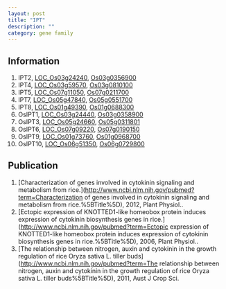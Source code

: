 ```yaml
---
layout: post
title: "IPT"
description: ""
category: gene family
---
```


## Information
1. IPT2, [LOC_Os03g24240](http://rice.plantbiology.msu.edu/cgi-bin/ORF_infopage.cgi?orf=LOC_Os03g24240), [Os03g0356900](http://rapdb.dna.affrc.go.jp/viewer/gbrowse_details/irgsp1?name=Os03g0356900)
2. IPT4, [LOC_Os03g59570](http://rice.plantbiology.msu.edu/cgi-bin/ORF_infopage.cgi?orf=LOC_Os03g59570), [Os03g0810100](http://rapdb.dna.affrc.go.jp/viewer/gbrowse_details/irgsp1?name=Os03g0810100)
3. IPT5, [LOC_Os07g11050](http://rice.plantbiology.msu.edu/cgi-bin/ORF_infopage.cgi?orf=LOC_Os07g11050), [Os07g0211700](http://rapdb.dna.affrc.go.jp/viewer/gbrowse_details/irgsp1?name=Os07g0211700)
4. IPT7, [LOC_Os05g47840](http://rice.plantbiology.msu.edu/cgi-bin/ORF_infopage.cgi?orf=LOC_Os05g47840), [Os05g0551700](http://rapdb.dna.affrc.go.jp/viewer/gbrowse_details/irgsp1?name=Os05g0551700)
5. IPT8, [LOC_Os01g49390](http://rice.plantbiology.msu.edu/cgi-bin/ORF_infopage.cgi?orf=LOC_Os01g49390), [Os01g0688300](http://rapdb.dna.affrc.go.jp/viewer/gbrowse_details/irgsp1?name=Os01g0688300)
6. OsIPT1, [LOC_Os03g24440](http://rice.plantbiology.msu.edu/cgi-bin/ORF_infopage.cgi?orf=LOC_Os03g24440), [Os03g0358900](http://rapdb.dna.affrc.go.jp/viewer/gbrowse_details/irgsp1?name=Os03g0358900)
7. OsIPT3, [LOC_Os05g24660](http://rice.plantbiology.msu.edu/cgi-bin/ORF_infopage.cgi?orf=LOC_Os05g24660), [Os05g0311801](http://rapdb.dna.affrc.go.jp/viewer/gbrowse_details/irgsp1?name=Os05g0311801)
8. OsIPT6, [LOC_Os07g09220](http://rice.plantbiology.msu.edu/cgi-bin/ORF_infopage.cgi?orf=LOC_Os07g09220), [Os07g0190150](http://rapdb.dna.affrc.go.jp/viewer/gbrowse_details/irgsp1?name=Os07g0190150)
9. OsIPT9, [LOC_Os01g73760](http://rice.plantbiology.msu.edu/cgi-bin/ORF_infopage.cgi?orf=LOC_Os01g73760), [Os01g0968700](http://rapdb.dna.affrc.go.jp/viewer/gbrowse_details/irgsp1?name=Os01g0968700)
10. OsIPT10, [LOC_Os06g51350](http://rice.plantbiology.msu.edu/cgi-bin/ORF_infopage.cgi?orf=LOC_Os06g51350), [Os06g0729800](http://rapdb.dna.affrc.go.jp/viewer/gbrowse_details/irgsp1?name=Os06g0729800)

## Publication
1. [Characterization of genes involved in cytokinin signaling and metabolism from rice.](http://www.ncbi.nlm.nih.gov/pubmed?term=Characterization of genes involved in cytokinin signaling and metabolism from rice.%5BTitle%5D), 2012, Plant Physiol..
2. [Ectopic expression of KNOTTED1-like homeobox protein induces expression of cytokinin biosynthesis genes in rice.](http://www.ncbi.nlm.nih.gov/pubmed?term=Ectopic expression of KNOTTED1-like homeobox protein induces expression of cytokinin biosynthesis genes in rice.%5BTitle%5D), 2006, Plant Physiol..
3. [The relationship between nitrogen, auxin and cytokinin in the growth regulation of rice Oryza sativa L. tiller buds](http://www.ncbi.nlm.nih.gov/pubmed?term=The relationship between nitrogen, auxin and cytokinin in the growth regulation of rice Oryza sativa L. tiller buds%5BTitle%5D), 2011, Aust J Crop Sci.


